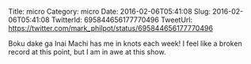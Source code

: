 Title: micro
Category: micro
Date: 2016-02-06T05:41:08
Slug: 2016-02-06T05:41:08
TwitterId: 695844656177770496
TweetUrl: https://twitter.com/mark_philpot/status/695844656177770496

Boku dake ga Inai Machi has me in knots each week! I feel like a broken record at this point, but I am in awe at this show.